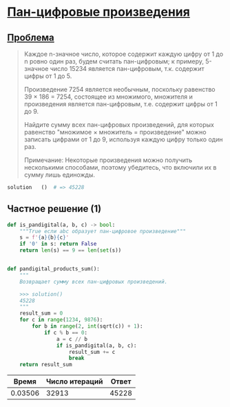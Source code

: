 # [Пан-цифровые произведения](TODO)

## [Проблема](https://euler.jakumo.org/problems/view/32.html)

> Каждое n-значное число, которое содержит каждую цифру от 1 до n ровно один раз, будем считать пан-цифровым; к примеру, 5-значное число 15234 является пан-цифровым, т.к. содержит цифры от 1 до 5.
>
>Произведение 7254 является необычным, поскольку равенство 39 × 186 = 7254, состоящее из множимого, множителя и произведения является пан-цифровым, т.е. содержит цифры от 1 до 9.
>
>Найдите сумму всех пан-цифровых произведений, для которых равенство "множимое × множитель = произведение" можно записать цифрами от 1 до 9, используя каждую цифру только один раз.
>
>Примечание: Некоторые произведения можно получить несколькими способами, поэтому убедитесь, что включили их в сумму лишь единожды.

``` python
solution   ()  # => 45228
```


## Частное решение (1)

```python
def is_pandigital(a, b, c) -> bool:
    """True если abc образует пан-цифровое произведение"""
    s = f'{a}{b}{c}'
    if '0' in s: return False
    return len(s) == 9 == len(set(s))


def pandigital_products_sum():
    """
    Возвращает сумму всех пан-цифровых произведений.

    >>> solution()
    45228
    """
    result_sum = 0
    for c in range(1234, 9876):
        for b in range(2, int(sqrt(c)) + 1):
            if c % b == 0:
                a = c // b
                if is_pandigital(a, b, c):
                    result_sum += c
                    break
    return result_sum

```

|Время    |Число итераций|Ответ| 
|---      |---  | --- |
| 0.03506 |32913|45228|
